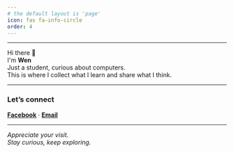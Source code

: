 ```yaml
---
# the default layout is 'page'
icon: fas fa-info-circle
order: 4
---
```


---


Hi there 👋  
I'm **Wen**  
Just a student, curious about computers.  
This is where I collect what I learn and share what I think.  

---

### Let’s connect

[**Facebook**](https://www.facebook.com/wen0x0) · [**Email**](mailto:quocanhtn.work@gmail.com)

---

*Appreciate your visit.*  
*Stay curious, keep exploring.*  
